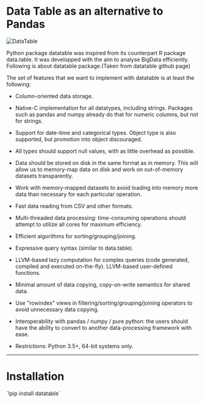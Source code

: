 <h1>Data Table as an alternative to Pandas</h1>

![DataTable](https://datatable.readthedocs.io/en/latest/_static/py_datatable_logo.png)

Python package datatable was inspired from its counterpart R package data.table. It was developped with the aim to analyse BigData efficiently. Following is about datatable package.(Taken from datatable github page)

The set of features that we want to implement with datatable is at least the following:

- Column-oriented data storage.

- Native-C implementation for all datatypes, including strings. Packages such as pandas and numpy already do that for numeric columns, but not for strings.

- Support for date-time and categorical types. Object type is also supported, but promotion into object discouraged.

- All types should support null values, with as little overhead as possible.

- Data should be stored on disk in the same format as in memory. This will allow us to memory-map data on disk and work on out-of-memory datasets transparently.

- Work with memory-mapped datasets to avoid loading into memory more data than necessary for each particular operation.

- Fast data reading from CSV and other formats.

- Multi-threaded data processing: time-consuming operations should attempt to utilize all cores for maximum efficiency.

- Efficient algorithms for sorting/grouping/joining.

- Expressive query syntax (similar to data.table).

- LLVM-based lazy computation for complex queries (code generated, compiled and executed on-the-fly).
LLVM-based user-defined functions.

- Minimal amount of data copying, copy-on-write semantics for shared data.

- Use "rowindex" views in filtering/sorting/grouping/joining operators to avoid unnecessary data copying.

- Interoperability with pandas / numpy / pure python: the users should have the ability to convert to another data-processing framework with ease.

- Restrictions: Python 3.5+, 64-bit systems only.

<hr>

<h1>Installation</h1>
`!pip install datatable`
